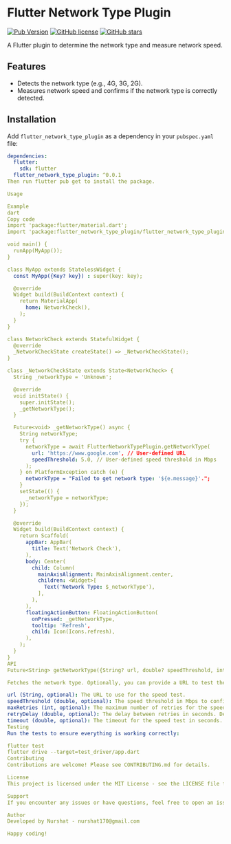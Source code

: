 # Flutter Network Type Plugin

[![Pub Version](https://img.shields.io/pub/v/flutter_network_type_plugin)](https://pub.dev/packages/flutter_network_type_plugin)
[![GitHub license](https://img.shields.io/github/license/nurshat13/flutter_network_type_plugin)](https://github.com/nurshat13/flutter_network_type_plugin/blob/main/LICENSE)
[![GitHub stars](https://img.shields.io/github/stars/nurshat13/flutter_network_type_plugin)](https://github.com/nurshat13/flutter_network_type_plugin/stargazers)

A Flutter plugin to determine the network type and measure network speed.

## Features

- Detects the network type (e.g., 4G, 3G, 2G).
- Measures network speed and confirms if the network type is correctly detected.

## Installation

Add `flutter_network_type_plugin` as a dependency in your `pubspec.yaml` file:

```yaml
dependencies:
  flutter:
    sdk: flutter
  flutter_network_type_plugin: ^0.0.1
Then run flutter pub get to install the package.

Usage

Example
dart
Copy code
import 'package:flutter/material.dart';
import 'package:flutter_network_type_plugin/flutter_network_type_plugin.dart';

void main() {
  runApp(MyApp());
}

class MyApp extends StatelessWidget {
  const MyApp({Key? key}) : super(key: key);

  @override
  Widget build(BuildContext context) {
    return MaterialApp(
      home: NetworkCheck(),
    );
  }
}

class NetworkCheck extends StatefulWidget {
  @override
  _NetworkCheckState createState() => _NetworkCheckState();
}

class _NetworkCheckState extends State<NetworkCheck> {
  String _networkType = 'Unknown';

  @override
  void initState() {
    super.initState();
    _getNetworkType();
  }

  Future<void> _getNetworkType() async {
    String networkType;
    try {
      networkType = await FlutterNetworkTypePlugin.getNetworkType(
        url: 'https://www.google.com', // User-defined URL
        speedThreshold: 5.0, // User-defined speed threshold in Mbps
      );
    } on PlatformException catch (e) {
      networkType = "Failed to get network type: '${e.message}'.";
    }
    setState(() {
      _networkType = networkType;
    });
  }

  @override
  Widget build(BuildContext context) {
    return Scaffold(
      appBar: AppBar(
        title: Text('Network Check'),
      ),
      body: Center(
        child: Column(
          mainAxisAlignment: MainAxisAlignment.center,
          children: <Widget>[
            Text('Network Type: $_networkType'),
          ],
        ),
      ),
      floatingActionButton: FloatingActionButton(
        onPressed: _getNetworkType,
        tooltip: 'Refresh',
        child: Icon(Icons.refresh),
      ),
    );
  }
}
API
Future<String> getNetworkType({String? url, double? speedThreshold, int? maxRetries, double? retryDelay, double? timeout})

Fetches the network type. Optionally, you can provide a URL to test the speed and a speed threshold to confirm the network type.

url (String, optional): The URL to use for the speed test.
speedThreshold (double, optional): The speed threshold in Mbps to confirm the network type.
maxRetries (int, optional): The maximum number of retries for the speed test. Default is 0.
retryDelay (double, optional): The delay between retries in seconds. Default is 1.0.
timeout (double, optional): The timeout for the speed test in seconds. Default is 5.0.
Testing
Run the tests to ensure everything is working correctly:

flutter test
flutter drive --target=test_driver/app.dart
Contributing
Contributions are welcome! Please see CONTRIBUTING.md for details.

License
This project is licensed under the MIT License - see the LICENSE file for details.

Support
If you encounter any issues or have questions, feel free to open an issue on GitHub.

Author
Developed by Nurshat - nurshat170@gmail.com

Happy coding!
